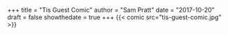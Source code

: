 +++
title = "Tis Guest Comic"
author = "Sam Pratt"
date = "2017-10-20"
draft = false
showthedate = true
+++
{{< comic src="tis-guest-comic.jpg" >}}